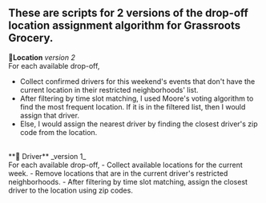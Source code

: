 ## These are scripts for 2 versions of the drop-off location assignment algorithm for Grassroots Grocery.<br>
**📍Location** _version 2_<br>
For each available drop-off, 
- Collect confirmed drivers for this weekend's events that don't have the current location in their restricted neighborhoods' list. 
- After filtering by time slot matching, I used Moore's voting algorithm to find the most frequent location. If it is in the filtered list, then I would assign that driver. 
- Else, I would assign the nearest driver by finding the closest driver's zip code from the location.
<br>
**🚗 Driver** _version 1_<br>
For each available drop-off,
- Collect available locations for the current week.
- Remove locations that are in the current driver's restricted neighborhoods. 
- After filtering by time slot matching, assign the closest driver to the location using zip codes.
